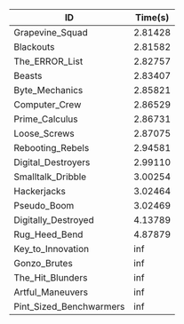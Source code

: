 |ID|Time(s)|
|-|-|
|Grapevine_Squad|2.81428|
|Blackouts|2.81582|
|The_ERROR_List|2.82757|
|Beasts|2.83407|
|Byte_Mechanics|2.85821|
|Computer_Crew|2.86529|
|Prime_Calculus|2.86731|
|Loose_Screws|2.87075|
|Rebooting_Rebels|2.94581|
|Digital_Destroyers|2.99110|
|Smalltalk_Dribble|3.00254|
|Hackerjacks|3.02464|
|Pseudo_Boom|3.02469|
|Digitally_Destroyed|4.13789|
|Rug_Heed_Bend|4.87879|
|Key_to_Innovation|inf|
|Gonzo_Brutes|inf|
|The_Hit_Blunders|inf|
|Artful_Maneuvers|inf|
|Pint_Sized_Benchwarmers|inf|

